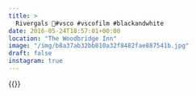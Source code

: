 ```yaml
---
title: >
  Rivergals 🌾#vsco #vscofilm #blackandwhite
date: 2016-05-24T18:57:01+00:00
location: "The Woodbridge Inn"
image: "/img/b8a37ab32bb810a32f8482fae887541b.jpg"
draft: false
instagram: true
---
```


{{<photo src="/img/b8a37ab32bb810a32f8482fae887541b.jpg">}}
